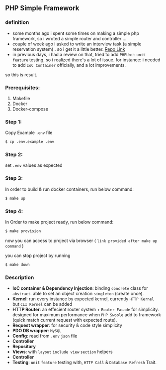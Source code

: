 ## PHP Simple Framework
### definition
- some months ago i spent some times on making a simple php framework, so i wroted a simple router and controller ...
- couple of week ago i asked to write an interview task (a simple reservation system)
. so i get it a little better. <a href="https://github.com/mrezagolestan/sabaidea_task">Repo Link</a>
- in previous days, i had a review on that, tried to add `PHPUnit` `unit` `feature` testing, so i realized there's a lot of issue. for instance: i needed to add `IoC Container` officially, and a lot improvements.

so this is result.

### Prerequisites:
1. Makefile
2. Docker
3. Docker-compose

### Step 1:
Copy Example `.env` file 
```bash
$ cp .env.example .env
```

### Step 2:
set `.env` values as expected

### Step 3:
In order to build & run docker containers, run below command:
```bash
$ make up
```

### Step 4:
In Order to make project ready, run below command:

```bash
$ make provision
```

now you can access to project via browser ( `link provided after make up command` )

you can stop project by running
```bash
$ make down
```

### Description
- <b>IoC container & Dependency Injection</b>: binding `concrete` class for `abstract`. able to set an object creation `singleton` (create once). 
- <b>Kernel</b>: run every instance by expected kernel, currently `HTTP Kernel` but `CLI Kernel` can be added
- <b>HTTP Router</b>: an effecient router system + `Router Facade` for simplicity. designed for maximum performance when `PHP Swoole` add to framework (quick match current request with expected route).
- <b>Request wrapper</b>: for security & code style simplicity
- <b>PDO DB wrapper</b>: `MySQL`
- <b>Config</b>: read from `.env` `json` file
- <b>Controller</b>
- <b>Repository</b>
- <b>Views</b>: with `layout` `include view` `section` helpers
- <b>Controller</b>
- <b>Testing</b>: `unit` `feature` testing with, `HTTP Call` & `Database Refresh` Trait. 